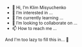 - 👋 Hi, I’m Klim Misyuchenko
- 👀 I’m interested in ...
- 🌱 I’m currently learning ...
- 💞️ I’m looking to collaborate on ...
- 📫 How to reach me ...

And I'm too lazy to fill this in... 🤣

<!---
seteo/seteo is a ✨ special ✨ repository because its `README.md` (this file) appears on your GitHub profile.
You can click the Preview link to take a look at your changes.
--->
